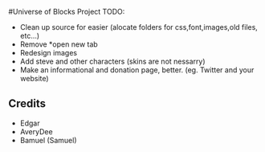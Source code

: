 #Universe of Blocks Project
TODO: 
- Clean up source for easier (alocate folders for css,font,images,old files, etc...)
- Remove *open new tab
- Redesign images
- Add steve and other characters (skins are not nessarry)
- Make an informational and donation page, better. (eg. Twitter and your website)
## Credits
- Edgar
- AveryDee
- Bamuel (Samuel)

